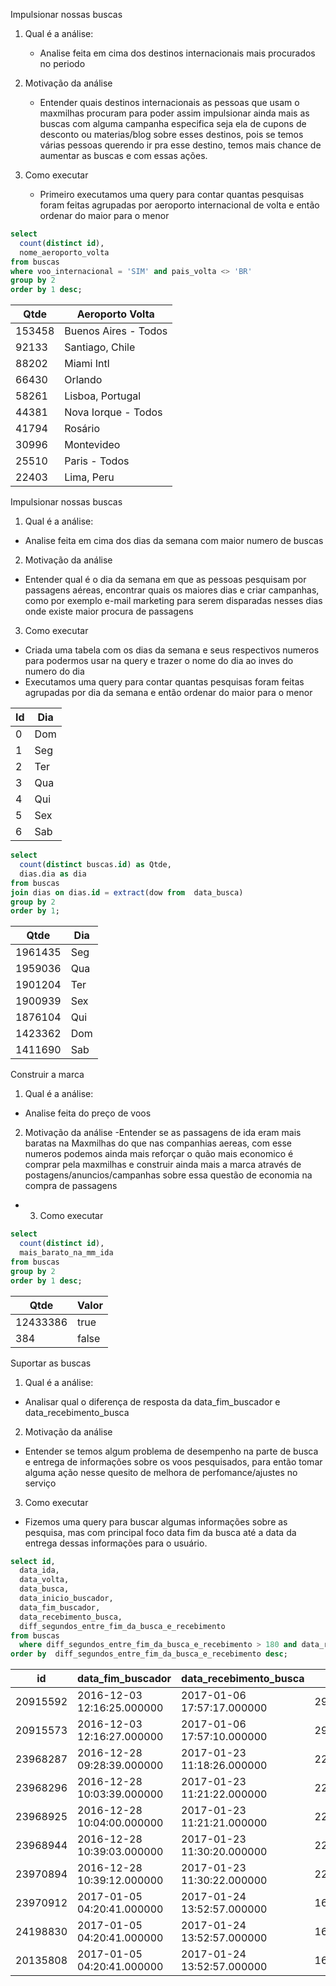 Impulsionar nossas buscas

1) Qual é a análise:
   - Analise feita em cima dos destinos internacionais mais procurados no periodo

2) Motivação da análise
   - Entender quais destinos internacionais as pessoas que usam o maxmilhas procuram para poder assim impulsionar ainda mais as buscas
    com alguma campanha especifica seja ela de cupons de desconto ou materias/blog sobre esses destinos, pois se temos várias
    pessoas querendo ir pra esse destino, temos mais chance de aumentar as buscas e com essas ações.

3) Como executar
   - Primeiro executamos uma query para contar quantas pesquisas foram feitas agrupadas por aeroporto internacional de volta e então ordenar do
    maior para o menor

```sql
select
  count(distinct id),
  nome_aeroporto_volta
from buscas
where voo_internacional = 'SIM' and pais_volta <> 'BR'
group by 2
order by 1 desc;
```

| Qtde  |  Aeroporto Volta |
| --- | --- |
| 153458	| Buenos Aires - Todos |
| 92133	| Santiago, Chile |
| 88202	| Miami Intl |
| 66430	| Orlando |
| 58261	| Lisboa, Portugal |
| 44381	| Nova Iorque - Todos |
| 41794	| Rosário |
| 30996	| Montevideo |
| 25510	| Paris - Todos |
| 22403 |	Lima, Peru |


Impulsionar nossas buscas

1) Qual é a análise:
- Analise feita em cima dos dias da semana com maior numero de buscas

2) Motivação da análise
- Entender qual é o dia da semana em que as pessoas pesquisam por passagens aéreas, encontrar quais os maiores dias e criar campanhas,
como por exemplo e-mail marketing para serem disparadas nesses dias onde existe maior procura de passagens

3) Como executar
- Criada uma tabela com os dias da semana e seus respectivos numeros para podermos usar na query e trazer o nome do dia ao inves do numero do dia
- Executamos uma query para contar quantas pesquisas foram feitas agrupadas por dia da semana e então ordenar do maior para o menor

| Id | Dia |
| --- | --- |
| 0  |	Dom |
| 1	| Seg |
| 2	| Ter |
| 3	| Qua |
| 4	| Qui |
| 5	| Sex |
| 6	| Sab |


```sql
select
  count(distinct buscas.id) as Qtde,
  dias.dia as dia
from buscas
join dias on dias.id = extract(dow from  data_busca)
group by 2
order by 1;
```

| Qtde | Dia |
| --- | --- |
| 1961435	| Seg |
| 1959036	| Qua |
| 1901204	| Ter |
| 1900939	| Sex |
| 1876104	| Qui |
| 1423362	| Dom |
| 1411690	| Sab |


Construir a marca

1) Qual é a análise:
- Analise feita do preço de voos

2) Motivação da análise
-Entender se as passagens de ida eram mais baratas na Maxmilhas do que nas companhias aereas, com esse numeros podemos ainda mais reforçar
o quão mais economico é comprar pela maxmilhas e construir ainda mais a marca através de postagens/anuncios/campanhas sobre essa questão
de economia na compra de passagens

- 3) Como executar

```sql
select
  count(distinct id),
  mais_barato_na_mm_ida
from buscas
group by 2
order by 1 desc;
 ```

| Qtde | Valor |
| --- | --- |
| 12433386 | true|
| 384 |	false |



Suportar as buscas

1) Qual é a análise:
- Analisar qual o diferença de resposta da data_fim_buscador e data_recebimento_busca

2) Motivação da análise
- Entender se temos algum problema de desempenho na parte de busca e entrega de informações sobre os voos pesquisados, para 
então tomar alguma ação nesse quesito de melhora de perfomance/ajustes no serviço

3) Como executar
- Fizemos uma query para buscar algumas informações sobre as pesquisa, mas com principal foco data fim da busca até a data da entrega
dessas informações para o usuário.


```sql
select id,
  data_ida,
  data_volta,
  data_busca,
  data_inicio_buscador,
  data_fim_buscador,
  data_recebimento_busca,
  diff_segundos_entre_fim_da_busca_e_recebimento
from buscas
  where diff_segundos_entre_fim_da_busca_e_recebimento > 180 and data_recebimento_busca is not null and data_fim_buscador is not null
order by  diff_segundos_entre_fim_da_busca_e_recebimento desc;
```

| id | data_fim_buscador | data_recebimento_busca | diff |
| --- | --- | --- | --- |
20915592 | 2016-12-03 12:16:25.000000 |	2017-01-06 17:57:17.000000 |	2958052 |
20915573 | 2016-12-03 12:16:27.000000 |	2017-01-06 17:57:10.000000 |	2958043 |
23968287 | 2016-12-28 09:28:39.000000 |	2017-01-23 11:18:26.000000 |	2252987 |
23968296 | 2016-12-28 10:03:39.000000 |	2017-01-23 11:21:22.000000 |	2251063 |
23968925 | 2016-12-28 10:04:00.000000 |	2017-01-23 11:21:21.000000 |	2251041 |
23968944 | 2016-12-28 10:39:03.000000 |	2017-01-23 11:30:20.000000 |	2249477 |
23970894 | 2016-12-28 10:39:12.000000	| 2017-01-23 11:30:22.000000 |	2249470 | 
23970912 | 2017-01-05 04:20:41.000000	| 2017-01-24 13:52:57.000000 |	1675936 |
24198830 | 2017-01-05 04:20:41.000000 | 2017-01-24 13:52:57.000000 |	1675936 |
20135808 | 2017-01-05 04:20:41.000000	| 2017-01-24 13:52:57.000000 |	1675936 |
